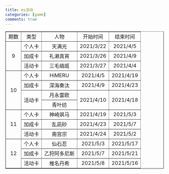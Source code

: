 ```yaml
---
title: es活动
categories: [game]
comments: true
---
```


<html>
	<head>
		<meta charset="utf-8">
		<title></title>
	</head>
	<body>
        <table border="1" style="text-align:center">
            <tr>
				<td>期数</td>
                <td>类型</td>
                <td>人物</td>
                <td>开始时间</td>
                <td>结束时间</td>
            </tr>
            <tr>
				<td rowspan="3">9</td>
                <td>个人卡</td>
                <td>天满光</td>
                <td>2021/3/22</td>
                <td>2021/4/5</td>
            </tr>
            <tr>
                <td>加成卡</td>
                <td>礼濑真宵</td>
                <td>2021/3/26</td>
                <td>2021/4/9</td>
            </tr>
            <tr>
                <td>活动卡</td>
                <td>三毛缟斑</td>
                <td>2021/3/27</td>
                <td>2021/4/4</td>
            </tr>
            <tr>
				<td rowspan="4">10</td>
				<td>个人卡</td>
                <td>HiMERU</td>
                <td>2021/4/5</td>
                <td>2021/4/19</td>
            </tr>
			<tr>
				<td>加成卡</td>
				<td>深海奏汰</td>
				<td>2021/4/9</td>
				<td>2021/4/23</td>
			</tr>
			<tr>
				<td rowspan="2">活动卡</td>
				<td>月永雷欧</td>
				<td rowspan="2">2021/4/10</td>
				<td rowspan="2">2021/4/18</td>
			</tr>
			<tr>
			    <td>青叶纺</td>
			</tr>
            <tr>
				<td rowspan="3">11</td>
                <td>个人卡</td>
                <td>神崎飒马</td>
                <td>2021/4/19</td>
                <td>2021/5/3</td>
            </tr>
            <tr>
                <td>加成卡</td>
                <td>乱凪砂</td>
                <td>2021/4/23</td>
                <td>2021/5/7</td>
            </tr>
            <tr>
                <td>活动卡</td>
                <td>斋宫宗</td>
                <td>2021/4/24</td>
                <td>2021/5/2</td>
            </tr>
            <tr>
				<td rowspan="3">12</td>
                <td>个人卡</td>
                <td>仙石忍</td>
                <td>2021/5/3</td>
                <td>2021/5/17</td>
            </tr>
            <tr>
                <td>加成卡</td>
                <td>乙狩阿多尼斯</td>
                <td>2021/5/7</td>
                <td>2021/5/21</td>
            </tr>
            <tr>
                <td>活动卡</td>
                <td>椎名丹希</td>
                <td>2021/5/8</td>
                <td>2021/5/16</td>
            </tr>
        </table>
	</body>
</html>
